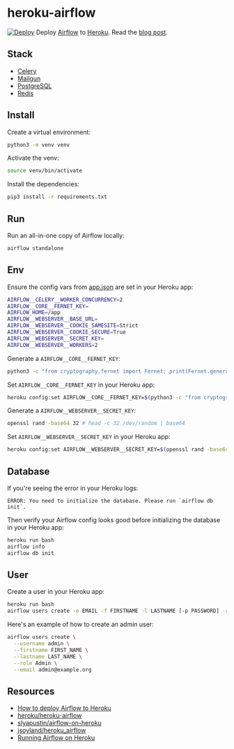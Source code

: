 # heroku-airflow

[![Deploy](https://www.herokucdn.com/deploy/button.svg)](https://heroku.com/deploy?template=https://github.com/cloudalgo/heroku-airflow-v2)
Deploy [Airflow](https://airflow.apache.org/) to [Heroku](https://www.heroku.com/). Read the [blog post](https://remarkablemark.org/blog/2022/07/13/deploy-airflow-to-heroku/).

## Stack

- [Celery](https://docs.celeryq.dev/)
- [Mailgun](https://elements.heroku.com/addons/mailgun)
- [PostgreSQL](https://elements.heroku.com/addons/heroku-postgresql)
- [Redis](https://elements.heroku.com/addons/rediscloud)

## Install

Create a virtual environment:

```sh
python3 -m venv venv
```

Activate the venv:

```sh
source venv/bin/activate
```

Install the dependencies:

```sh
pip3 install -r requirements.txt
```

## Run

Run an all-in-one copy of Airflow locally:

```sh
airflow standalone
```

## Env

Ensure the config vars from [app.json](app.json) are set in your Heroku app:

```sh
AIRFLOW__CELERY__WORKER_CONCURRENCY=2
AIRFLOW__CORE__FERNET_KEY=
AIRFLOW_HOME=/app
AIRFLOW__WEBSERVER__BASE_URL=
AIRFLOW__WEBSERVER__COOKIE_SAMESITE=Strict
AIRFLOW__WEBSERVER__COOKIE_SECURE=True
AIRFLOW__WEBSERVER__SECRET_KEY=
AIRFLOW__WEBSERVER__WORKERS=2
```

Generate a `AIRFLOW__CORE__FERNET_KEY`:

```sh
python3 -c "from cryptography.fernet import Fernet; print(Fernet.generate_key().decode())"
```

Set `AIRFLOW__CORE__FERNET_KEY` in your Heroku app:

```sh
heroku config:set AIRFLOW__CORE__FERNET_KEY=$(python3 -c "from cryptography.fernet import Fernet; print(Fernet.generate_key().decode())")
```

Generate a `AIRFLOW__WEBSERVER__SECRET_KEY`:

```sh
openssl rand -base64 32 # head -c 32 /dev/random | base64
```

Set `AIRFLOW__WEBSERVER__SECRET_KEY` in your Heroku app:

```sh
heroku config:set AIRFLOW__WEBSERVER__SECRET_KEY=$(openssl rand -base64 32)
```

## Database

If you're seeing the error in your Heroku logs:

```
ERROR: You need to initialize the database. Please run `airflow db init`.
```

Then verify your Airflow config looks good before initializing the database in your Heroku app:

```sh
heroku run bash
airflow info
airflow db init
```

## User

Create a user in your Heroku app:

```sh
heroku run bash
airflow users create -e EMAIL -f FIRSTNAME -l LASTNAME [-p PASSWORD] -r ROLE [--use-random-password] -u USERNAME
```

Here's an example of how to create an admin user:

```sh
airflow users create \
  --username admin \
  --firstname FIRST_NAME \
  --lastname LAST_NAME \
  --role Admin \
  --email admin@example.org
```

## Resources

- [How to deploy Airflow to Heroku](https://remarkablemark.org/blog/2022/07/13/deploy-airflow-to-heroku/)
- [heroku/heroku-airflow](https://github.com/heroku/heroku-airflow)
- [slyapustin/airflow-on-heroku](https://github.com/slyapustin/airflow-on-heroku)
- [jsoyland/heroku_airflow](https://github.com/jsoyland/heroku_airflow)
- [Running Airflow on Heroku](https://medium.com/@damesavram/running-airflow-on-heroku-ed1d28f8013d)
